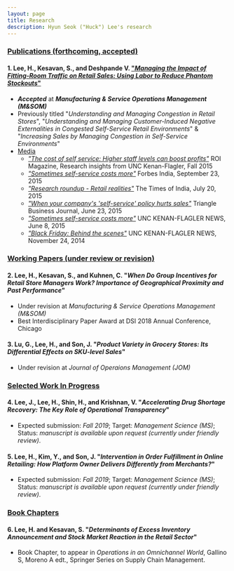 ```yaml
---
layout: page
title: Research
description: Hyun Seok ("Huck") Lee's research
---
```



### <u>Publications (forthcoming, accepted) </u>
#### 1. Lee, H., Kesavan, S., and Deshpande V. ["*Managing the Impact of Fitting-Room Traffic on Retail Sales: Using Labor to Reduce Phantom Stockouts*"](https://papers.ssrn.com/sol3/papers.cfm?abstract_id=2523680) 
* ***Accepted*** at ***Manufacturing & Service Operations Management (M&SOM)***
* Previously titled "*Understanding and Managing Congestion in Retail Stores*", "*Understanding and Managing Customer-Induced Negative Externalities in Congested Self-Service Retail Environments*" & "*Increasing Sales by Managing Congestion in Self-Service Environments*"
* <u>Media</u>
  * [*"The cost of self service: Higher staff levels can boost profits"*](http://contentviewer.adobe.com/s/ROI%20Magazine/43d7e10e-dd4d-4050-add4-f5dcc8372bf7/ROI%20Magazine-Fall%202015/05_Cost_of_Self_Service.html#page_0) ROI Magazine, Research insights from UNC Kenan-Flagler, Fall 2015
  * [*"Sometimes self-service costs more"*](http://www.forbesindia.com/article/kenanflagler/sometimes-selfservice-costs-more/41003/1) Forbes India, September 23, 2015
  * [*"Research roundup - Retail realities"*](https://timesofindia.indiatimes.com/home/education/news/Research-roundup-Retail-realities/articleshow/48139253.cms) The Times of India, July 20, 2015
  * [*"When your company's 'self-service' policy hurts sales"*](https://www.bizjournals.com/triangle/news/2015/06/23/when-your-companys-self-serve-policy-hurts-sales.html) Triangle Business Journal, June 23, 2015
  * [*"Sometimes self-service costs more"*](https://www.kenan-flagler.unc.edu/news/2015/06/ROI-selfservice) UNC KENAN-FLAGLER NEWS, June 8, 2015
  * [*"Black Friday: Behind the scenes"*](https://www.kenan-flagler.unc.edu/news/black-friday-behind-the-scenes/) UNC KENAN-FLAGLER NEWS, November 24, 2014

### <u>Working Papers (under review or revision)</u>
#### 2. Lee, H., Kesavan, S., and Kuhnen, C. "*When Do Group Incentives for Retail Store Managers Work? Importance of Geographical Proximity and Past Performance*" 
* Under revision at *Manufacturing & Service Operations Management (M&SOM)*
* Best Interdisciplinary Paper Award at DSI 2018 Annual Conference, Chicago

#### 3. Lu, G., Lee, H., and Son, J. "*Product Variety in Grocery Stores: Its Differential Effects on SKU-level Sales*" 
* Under revision at *Journal of Operaions Management (JOM)* 


### <u>Selected Work In Progress</u>
#### 4. Lee, J., Lee, H., Shin, H., and Krishnan, V. "*Accelerating Drug Shortage Recovery: The Key Role of Operational Transparency*" 
* Expected submission: *Fall 2019*; Target: *Management Science (MS)*; Status: *manuscript is available upon request (currently under friendly review)*.

#### 5. Lee, H., Kim, Y., and Son, J. "*Intervention in Order Fulfillment in Online Retailing: How Platform Owner Delivers Differently from Merchants?*"
* Expected submission: *Fall 2019*; Target: *Management Science (MS)*; Status: *manuscript is available upon request (currently under friendly review)*.


### <u>Book Chapters</u>
#### 6. Lee, H. and Kesavan, S. "*Determinants of Excess Inventory Announcement and Stock Market Reaction in the Retail Sector*"
* Book Chapter, to appear in *Operations in an Omnichannel World*, Gallino S, Moreno A edt., Springer Series on Supply Chain Management.

<!-- 
[click here for the most recent version of the paper]({{ BASE_PATH}}/pages/working_papers/sample-working-paper.pdf)
-->

<!-- Note: this is how to write a comment in HTML. Everything in here won't show up on your webpage.-->

<!--
To increase the size of the title, use fewer # in front of the paper title.
To decrease the size of the title, use more #. 
To remove the italics, remove the * before and after the description
To remove the underline from the title, remove the <u> tags (<u> and </u>)
-->
